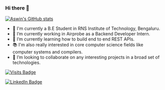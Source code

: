 ### Hi there 👋

<!--
**G-Aswin/G-Aswin** is a ✨ _special_ ✨ repository because its `README.md` (this file) appears on your GitHub profile.

Here are some ideas to get you started:
-->

[![Aswin's GitHub stats](https://github-readme-stats.vercel.app/api?username=G-Aswin)](https://github.com/G-Aswin/github-readme-stats)

- 🏫 I'm currently a B.E Student in RNS Institute of Technology, Bengaluru.
- 🔭 I’m currently working in Airprobe as a Backend Developer Intern.
- 🌱 I’m currently learning how to build end to end REST APIs.
- 📚 I'm also really interested in core computer science fields like computer systems and compilers.
- 👯 I’m looking to collaborate on any interesting projects in a broad set of technologies.

[![Visits Badge](https://badges.pufler.dev/visits/G-Aswin/G-Aswin)](https://g-aswin.github.io)
<!-- [![Twitter Badge](https://img.shields.io/badge/Twitter-Profile-informational?style=flat&logo=twitter&logoColor=white&color=1CA2F1)](https://twitter.com/BraydonCoyer) -->
[![LinkedIn Badge](https://img.shields.io/badge/LinkedIn-Profile-informational?style=flat&logo=linkedin&logoColor=white&color=0D76A8)](https://www.linkedin.com/in/g-aswin/)
<!-- [![CodePen Badge](https://img.shields.io/badge/CodePen-Profile-informational?style=flat&logo=codepen&logoColor=white&color=black)](https://codepen.io/braydoncoyer) -->

